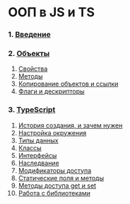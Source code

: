 # ООП в JS и TS

### 1. [Введение]()
### 2. [Объекты]()
   1. [Свойства]()
   2. [Методы]()
   3. [Копирование объектов и ссылки]()
   4. [Флаги и дескрипторы]()
### 3. [TypeScript]()
   1. [История создания, и зачем нужен]()
   2. [Настройка окружения]()
   3. [Типы данных]()
   4. [Классы]()
   5. [Интерфейсы]()
   6. [Наследвание]()
   7. [Модификаторы доступа]()
   8. [Статические поля и методы]()
   9. [Методы доступа get и set]()
   10. [Работа с библиотеками]()
   